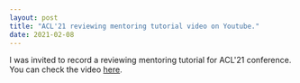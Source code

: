 ```yaml
---
layout: post
title: "ACL'21 reviewing mentoring tutorial video on Youtube."
date: 2021-02-08
---
```

I was invited to record a reviewing mentoring tutorial for ACL'21 conference. You can check the video <a href="https://youtu.be/EQBybU1sEEs">here</a>.
